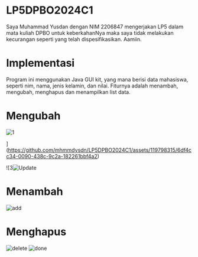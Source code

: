 # LP5DPBO2024C1

Saya Muhammad Yusdan dengan NIM 2206847 mengerjakan LP5 dalam mata kuliah DPBO untuk keberkahanNya maka saya tidak melakukan kecurangan seperti yang telah dispesifikasikan. Aamiin.

# Implementasi

Program ini menggunakan Java GUI kit, yang mana berisi data mahasiswa, seperti nim, nama, jenis kelamin, dan nilai. Fiturnya adalah menambah, mengubah, menghapus dan menampilkan list data.

# Mengubah
![1](https://github.com/mhmmdysdn/LP5DPBO2024C1/assets/119798315/e5d940af-9ba5-4192-8e70-0a4f033b944c)

](https://github.com/mhmmdysdn/LP5DPBO2024C1/assets/119798315/6df4cc34-0090-438c-9c2a-182261bbf4a2)

![3![Update](https://github.com/mhmmdysdn/LP5DPBO2024C1/assets/119798315/29522e3e-9d3e-474e-b916-e977be6f73fe)

# Menambah 
![add](https://github.com/mhmmdysdn/LP5DPBO2024C1/assets/119798315/15dd937f-15d1-4ba7-b5fe-251d1e034ef7)

# Menghapus
![delete](https://github.com/mhmmdysdn/LP5DPBO2024C1/assets/119798315/6786f5a9-4733-4dba-93f5-bf58ec8b8506)
![done](https://github.com/mhmmdysdn/LP5DPBO2024C1/assets/119798315/e16d6666-b9c7-478c-9e74-4f163f5c2a78)
